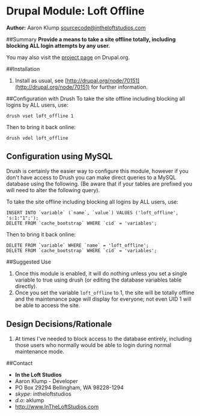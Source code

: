 # Drupal Module: Loft Offline
**Author:** Aaron Klump  <sourcecode@intheloftstudios.com>

##Summary
**Provide a means to take a site offline totally, including blocking ALL login attempts by any user.**

You may also visit the [project page](http://www.drupal.org/project/loft_offline) on Drupal.org.

##Installation
1. Install as usual, see [http://drupal.org/node/70151](http://drupal.org/node/70151) for further information.

##Configuration with Drush
To take the site offline including blocking all logins by ALL users, use:
    
    drush vset loft_offline 1

Then to bring it back online:

    drush vdel loft_offline

## Configuration using MySQL
Drush is certainly the easier way to configure this module, however if you don't have access to Drush you can make direct queries to a MySQL database using the following.
(Be aware that if your tables are prefixed you will need to alter the following query).

To take the site offline including blocking all logins by ALL users, use:
    
    INSERT INTO `variable` (`name`, `value`) VALUES ('loft_offline', 's:1:"1";');
    DELETE FROM `cache_bootstrap` WHERE `cid` = 'variables';

Then to bring it back online:

    DELETE FROM `variable` WHERE `name` = 'loft_offline';
    DELETE FROM `cache_bootstrap` WHERE `cid` = 'variables';

##Suggested Use
1. Once this module is enabled, it will do nothing unless you set a single variable to true using drush (or editing the database variables table directly).
1. Once you set the variable `loft_offline` to 1, the site will be totally offline and the maintenance page will display for everyone; not even UID 1 will be able to access the site.

## Design Decisions/Rationale
1. At times I've needed to block access to the database entirely, including those users who normally would be able to login during normal maintenance mode.


##Contact
* **In the Loft Studios**
* Aaron Klump - Developer
* PO Box 29294 Bellingham, WA 98228-1294
* _skype_: intheloftstudios
* _d.o_: aklump
* <http://www.InTheLoftStudios.com>